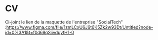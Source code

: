 # CV
Ci-joint le lien de la maquette de l'entreprise "SocialTech" :https://www.figma.com/file/1zmLCxU6J6t6K5Zk2w93Dt/Untitled?node-id=0%3A1&t=f0d68qSiivduytH1-0
